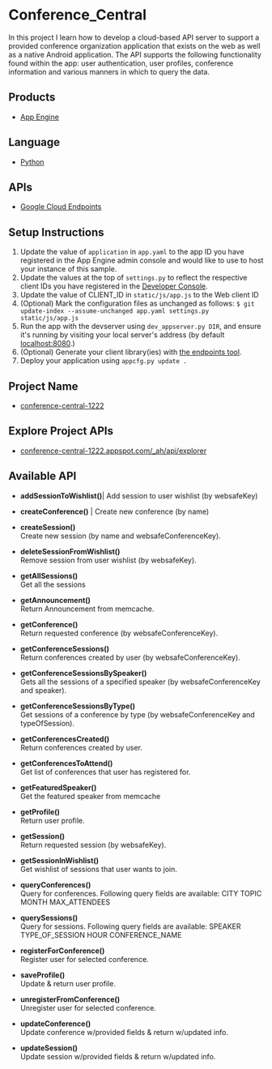 # Conference_Central
In this project I learn how to develop a cloud-based API server to support a provided conference organization application that exists on the web as well as a native Android application. The API supports the following functionality found within the app: user authentication, user profiles, conference information and various manners in which to query the data.


## Products
- [App Engine][1]


## Language
- [Python][2]


## APIs
- [Google Cloud Endpoints][3]


## Setup Instructions
1. Update the value of `application` in `app.yaml` to the app ID you
   have registered in the App Engine admin console and would like to use to host
   your instance of this sample.
1. Update the values at the top of `settings.py` to
   reflect the respective client IDs you have registered in the
   [Developer Console][4].
1. Update the value of CLIENT_ID in `static/js/app.js` to the Web client ID
1. (Optional) Mark the configuration files as unchanged as follows:
   `$ git update-index --assume-unchanged app.yaml settings.py static/js/app.js`
1. Run the app with the devserver using `dev_appserver.py DIR`, and ensure it's running by visiting your local server's address (by default [localhost:8080][5].)
1. (Optional) Generate your client library(ies) with [the endpoints tool][6].
1. Deploy your application using `appcfg.py update .` 


[1]: https://developers.google.com/appengine
[2]: http://python.org
[3]: https://developers.google.com/appengine/docs/python/endpoints/
[4]: https://console.developers.google.com/
[5]: https://localhost:8080/
[6]: https://developers.google.com/appengine/docs/python/endpoints/endpoints_tool

## Project Name
- [conference-central-1222][7]

[7]: https://conference-central-1222.appspot.com/#/  


## Explore Project APIs

- [conference-central-1222.appspot.com/_ah/api/explorer][8]

[8]: https://conference-central-1222.appspot.com/_ah/api/explorer


## Available API


- **addSessionToWishlist()**|
Add session to user wishlist (by websafeKey)

- **createConference()**	|
Create new conference (by name) 

- **createSession()**						
Create new session (by name and websafeConferenceKey).

- **deleteSessionFromWishlist()**			
	Remove session from user wishlist (by websafeKey).

- **getAllSessions()**					
	Get all the sessions

- **getAnnouncement()**					
	Return Announcement from memcache.

- **getConference()**						
	Return requested conference (by websafeConferenceKey).

- **getConferenceSessions()**				
	Return conferences created by user (by websafeConferenceKey).

- **getConferenceSessionsBySpeaker()**	
	Gets all the sessions of a specified speaker (by websafeConferenceKey and speaker).

- **getConferenceSessionsByType()**		
	Get sessions of a conference by type (by websafeConferenceKey and typeOfSession).

- **getConferencesCreated()**				
	Return conferences created by user.

- **getConferencesToAttend()**			
	Get list of conferences that user has registered 
for.

- **getFeaturedSpeaker()**				
	Get the featured speaker from memcache

- **getProfile()**						
	Return user profile.

- **getSession()**						
	Return requested session (by websafeKey).

- **getSessionInWishlist()**				
	Get wishlist of sessions that user wants to join.

- **queryConferences()**					
	Query for conferences. Following query fields are available:
	CITY
	TOPIC
	MONTH
	MAX_ATTENDEES

- **querySessions()**						
	Query for sessions. Following query fields are available:
	SPEAKER
	TYPE_OF_SESSION
	HOUR
	CONFERENCE_NAME

- **registerForConference()**				
	Register user for selected conference.

- **saveProfile()**						
	Update & return user profile.

- **unregisterFromConference()**			
	Unregister user for selected conference.

- **updateConference()**					
	Update conference w/provided fields & return w/updated info.

- **updateSession()**						
	Update session w/provided fields & return w/updated info.

